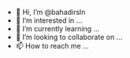 - 👋 Hi, I’m @bahadirsln
- 👀 I’m interested in ...
- 🌱 I’m currently learning ...
- 💞️ I’m looking to collaborate on ...
- 📫 How to reach me ...

<!---
bahadirsln/bahadirsln is a ✨ special ✨ repository because its `README.md` (this file) appears on your GitHub profile.
You can click the Preview link to take a look at your changes.
--->
